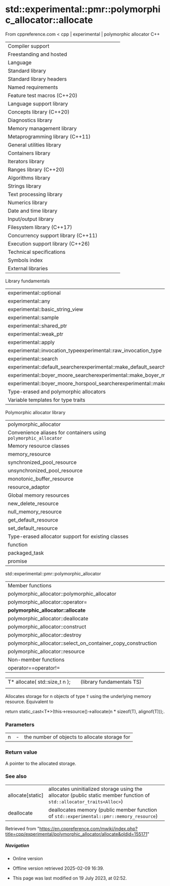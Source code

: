 # std::experimental::pmr::polymorphic_allocator<T>::allocate

From cppreference.com
< cpp‎ | experimental‎ | polymorphic allocator
C++

|  |  |  |  |  |
| --- | --- | --- | --- | --- |
| Compiler support | | | | |
| Freestanding and hosted | | | | |
| Language | | | | |
| Standard library | | | | |
| Standard library headers | | | | |
| Named requirements | | | | |
| Feature test macros (C++20) | | | | |
| Language support library | | | | |
| Concepts library (C++20) | | | | |
| Diagnostics library | | | | |
| Memory management library | | | | |
| Metaprogramming library (C++11) | | | | |
| General utilities library | | | | |
| Containers library | | | | |
| Iterators library | | | | |
| Ranges library (C++20) | | | | |
| Algorithms library | | | | |
| Strings library | | | | |
| Text processing library | | | | |
| Numerics library | | | | |
| Date and time library | | | | |
| Input/output library | | | | |
| Filesystem library (C++17) | | | | |
| Concurrency support library (C++11) | | | | |
| Execution support library (C++26) | | | | |
| Technical specifications | | | | |
| Symbols index | | | | |
| External libraries | | | | |

Library fundamentals

|  |  |  |  |  |
| --- | --- | --- | --- | --- |
| experimental::optional | | | | |
| experimental::any | | | | |
| experimental::basic_string_view | | | | |
| experimental::sample | | | | |
| experimental::shared_ptr | | | | |
| experimental::weak_ptr | | | | |
| experimental::apply | | | | |
| experimental::invocation_typeexperimental::raw_invocation_type | | | | |
| experimental::search | | | | |
| experimental::default_searcherexperimental::make_default_searcher | | | | |
| experimental::boyer_moore_searcherexperimental::make_boyer_moore_searcher | | | | |
| experimental::boyer_moore_horspool_searcherexperimental::make_boyer_moore_horspool_searcher | | | | |
| Type-erased and polymorphic allocators | | | | |
| Variable templates for type traits | | | | |

Polymorphic allocator library

|  |  |  |  |  |
| --- | --- | --- | --- | --- |
| polymorphic_allocator | | | | |
| Convenience aliases for containers using `polymorphic_allocator` | | | | |
| Memory resource classes | | | | |
| memory_resource | | | | |
| synchronized_pool_resource | | | | |
| unsynchronized_pool_resource | | | | |
| monotonic_buffer_resource | | | | |
| resource_adaptor | | | | |
| Global memory resources | | | | |
| new_delete_resource | | | | |
| null_memory_resource | | | | |
| get_default_resource | | | | |
| set_default_resource | | | | |
| Type-erased allocator support for existing classes | | | | |
| function | | | | |
| packaged_task | | | | |
| promise | | | | |

std::experimental::pmr::polymorphic_allocator

|  |  |  |  |  |
| --- | --- | --- | --- | --- |
| Member functions | | | | |
| polymorphic_allocator::polymorphic_allocator | | | | |
| polymorphic_allocator::operator= | | | | |
| ****polymorphic_allocator::allocate**** | | | | |
| polymorphic_allocator::deallocate | | | | |
| polymorphic_allocator::construct | | | | |
| polymorphic_allocator::destroy | | | | |
| polymorphic_allocator::select_on_container_copy_construction | | | | |
| polymorphic_allocator::resource | | | | |
| Non-member functions | | | | |
| operator==operator!= | | | | |

|  |  |  |
| --- | --- | --- |
| T\* allocate( std::size_t n ); |  | (library fundamentals TS) |
|  |  |  |

Allocates storage for n objects of type `T` using the underlying memory resource. Equivalent to

return static_cast<T\*>(this->resource()->allocate(n \* sizeof(T), alignof(T)));.

### Parameters

|  |  |  |
| --- | --- | --- |
| n | - | the number of objects to allocate storage for |

### Return value

A pointer to the allocated storage.

### See also

|  |  |
| --- | --- |
| allocate[static] | allocates uninitialized storage using the allocator   (public static member function of `std::allocator_traits<Alloc>`) |
| deallocate | deallocates memory   (public member function of `std::experimental::pmr::memory_resource`) |

Retrieved from "<https://en.cppreference.com/mwiki/index.php?title=cpp/experimental/polymorphic_allocator/allocate&oldid=155171>"

##### Navigation

- Online version
- Offline version retrieved 2025-02-09 16:39.

- This page was last modified on 19 July 2023, at 02:52.